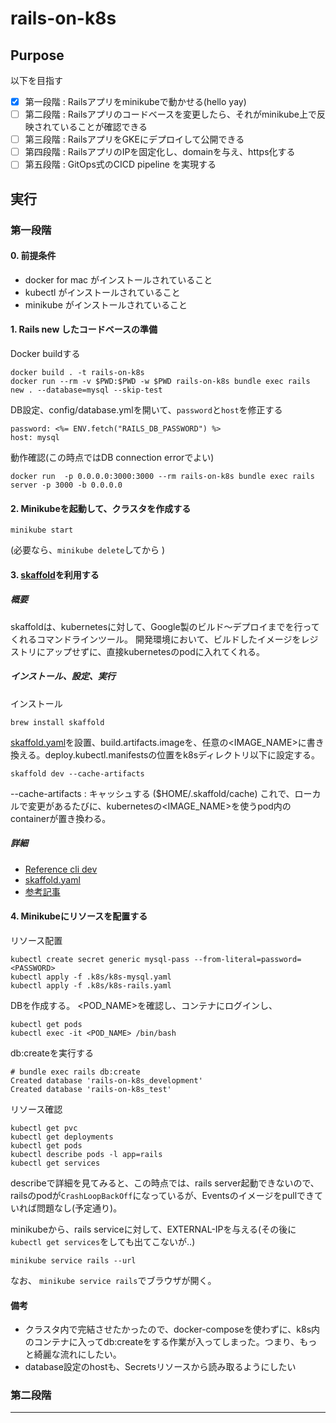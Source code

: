 # rails-on-k8s
## Purpose
以下を目指す

- [x] 第一段階 : Railsアプリをminikubeで動かせる(hello yay)
- [ ] 第二段階 : Railsアプリのコードベースを変更したら、それがminikube上で反映されていることが確認できる
- [ ] 第三段階 : RailsアプリをGKEにデプロイして公開できる
- [ ] 第四段階 : RailsアプリのIPを固定化し、domainを与え、https化する
- [ ] 第五段階 : GitOps式のCICD pipeline を実現する

## 実行
### 第一段階
#### 0. 前提条件
- docker for mac がインストールされていること
- kubectl がインストールされていること
- minikube がインストールされていること

#### 1. Rails new したコードベースの準備
Docker buildする
```
docker build . -t rails-on-k8s
docker run --rm -v $PWD:$PWD -w $PWD rails-on-k8s bundle exec rails new . --database=mysql --skip-test
```

DB設定、config/database.ymlを開いて、`password`と`host`を修正する
```
password: <%= ENV.fetch("RAILS_DB_PASSWORD") %>
host: mysql
```

動作確認(この時点ではDB connection errorでよい)
```
docker run  -p 0.0.0.0:3000:3000 --rm rails-on-k8s bundle exec rails server -p 3000 -b 0.0.0.0
```


#### 2. Minikubeを起動して、クラスタを作成する
```
minikube start
```
(必要なら、`minikube delete`してから )


#### 3. [skaffold](https://skaffold.dev/docs/)を利用する

##### 概要
skaffoldは、kubernetesに対して、Google製のビルド〜デプロイまでを行ってくれるコマンドラインツール。
開発環境において、ビルドしたイメージをレジストリにアップせずに、直接kubernetesのpodに入れてくれる。

##### インストール、設定、実行
インストール
```
brew install skaffold
```
[skaffold.yaml](https://github.com/GoogleContainerTools/skaffold/blob/master/examples/getting-started/skaffold.yaml)を設置、build.artifacts.imageを、任意の<IMAGE_NAME>に書き換える。deploy.kubectl.manifestsの位置をk8sディレクトリ以下に設定する。

```
skaffold dev --cache-artifacts
```
--cache-artifacts : キャッシュする ($HOME/.skaffold/cache)
これで、ローカルで変更があるたびに、kubernetesの<IMAGE_NAME>を使うpod内のcontainerが置き換わる。

##### 詳細
- [Reference cli dev](https://skaffold.dev/docs/references/cli/#skaffold-dev)
- [skaffold.yaml](https://skaffold.dev/docs/references/yaml/)
- [参考記事](https://qiita.com/tomoyamachi/items/660bd7bb3afff8340307#skaffold%E3%81%AB%E3%81%A4%E3%81%84%E3%81%A6)


#### 4. Minikubeにリソースを配置する

リソース配置
```
kubectl create secret generic mysql-pass --from-literal=password=<PASSWORD>
kubectl apply -f .k8s/k8s-mysql.yaml
kubectl apply -f .k8s/k8s-rails.yaml
```

DBを作成する。
<POD_NAME>を確認し、コンテナにログインし、
```
kubectl get pods
kubectl exec -it <POD_NAME> /bin/bash
```

db:createを実行する
```
# bundle exec rails db:create
Created database 'rails-on-k8s_development'
Created database 'rails-on-k8s_test'
```

リソース確認
```
kubectl get pvc
kubectl get deployments
kubectl get pods
kubectl describe pods -l app=rails
kubectl get services
```

describeで詳細を見てみると、この時点では、rails server起動できないので、railsのpodが`CrashLoopBackOff`になっているが、Eventsのイメージをpullできていれば問題なし(予定通り)。

minikubeから、rails serviceに対して、EXTERNAL-IPを与える(その後に`kubectl get services`をしても出てこないが..)
```
minikube service rails --url
```
なお、 `minikube service rails`でブラウザが開く。

#### 備考
- クラスタ内で完結させたかったので、docker-composeを使わずに、k8s内のコンテナに入ってdb:createをする作業が入ってしまった。つまり、もっと綺麗な流れにしたい。
- database設定のhostも、Secretsリソースから読み取るようにしたい

### 第二段階


---
